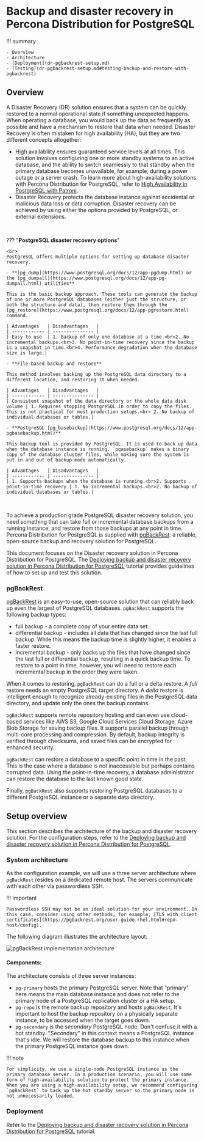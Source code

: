 # Backup and disaster recovery in Percona Distribution for PostgreSQL

!!! summary

    - Overview
    - Architecture
    - [Deployment](dr-pgbackrest-setup.md) 
    - [Testing](dr-pgbackrest-setup.md#testing-backup-and-restore-with-pgbackrest)

## Overview

A Disaster Recovery (DR) solution ensures that a system can be quickly restored to a normal operational state if something unexpected happens. When operating a database, you would back up the data as frequently as possible and have a mechanism to restore that data when needed. Disaster Recovery is often mistaken for high availability (HA), but they are two different concepts altogether:

- High availability ensures guaranteed service levels at all times. This solution involves configuring one or more standby systems to an active database, and the ability to switch seamlessly to that standby when the primary database becomes unavailable, for example, during a power outage or a server crash. To learn more about high-availability solutions with Percona Distribution for PostgreSQL, refer to [High Availability in PostgreSQL with Patroni](high-availability.md).
- Disaster Recovery protects the database instance against accidental or malicious data loss or data corruption. Disaster recovery can be achieved by using either the options provided by PostgreSQL, or external extensions.

<br>

??? "**PostgreSQL disaster recovery options**"

    <br>
    PostgreSQL offers multiple options for setting up database disaster recovery. 

    - **[pg_dump](https://www.postgresql.org/docs/12/app-pgdump.html) or the [pg_dumpall](https://www.postgresql.org/docs/12/app-pg-dumpall.html) utilities**

    This is the basic backup approach. These tools can generate the backup of one or more PostgreSQL databases (either just the structure, or both the structure and data), then restore them through the [pg_restore](https://www.postgresql.org/docs/12/app-pgrestore.html) command. 

    | Advantages   | Disadvantages   |
    | ------------ | --------------- |
    | Easy to use  | 1. Backup of only one database at a time.<br>2. No incremental backups.<br>3. No point-in-time recovery since the backup is a snapshot in time.<br>4. Performance degradation when the database size is large.|           
    
    - **File-based backup and restore**

    This method involves backing up the PostgreSQL data directory to a different location, and restoring it when needed. 

    | Advantages   | Disadvantages   |
    | ------------ | --------------- |
    | Consistent snapshot of the data directory or the whole data disk volume | 1. Requires stopping PostgreSQL in order to copy the files. This is not practical for most production setups.<br> 2. No backup of individual databases or tables.|

    - **PostgreSQL [pg_basebackup](https://www.postgresql.org/docs/12/app-pgbasebackup.html)**

    This backup tool is provided by PostgreSQL. It is used to back up data when the database instance is running. `pgasebackup` makes a binary copy of the database cluster files, while making sure the system is put in and out of backup mode automatically. 

    | Advantages   | Disadvantages   |
    | ------------ | --------------- |
    | 1. Supports backups when the database is running.<br>2. Supports point-in-time recovery | 1. No incremental backups.<br>2. No backup of individual databases or tables.|    
<br>

To achieve a production grade PostgreSQL disaster recovery solution, you need something that can take full or incremental database backups from a running instance, and restore from those backups at any point in time. Percona Distribution for PostgreSQL is supplied with [pgBackRest](#pgbackrest): a reliable, open-source backup and recovery solution for PostgreSQL.

This document focuses on the Disaster recovery solution in Percona Distribution for PostgreSQL. The [Deploying backup and disaster recovery solution in Percona Distribution for PostgreSQL](dr-pgbackrest-setup.md) tutorial provides guidelines of how to set up and test this solution.

### pgBackRest

[pgBackRest](https://pgbackrest.org/) is an easy-to-use, open-source solution that can reliably back up even the largest of PostgreSQL databases. `pgBackRest` supports the following backup types:

* full backup - a complete copy of your entire data set.
* differential backup - includes all data that has changed since the last full backup. While this means the backup time is slightly higher, it enables a faster restore.
* incremental backup - only backs up the files that have changed since the last full or differential backup, resulting in a quick backup time. To restore to a point in time, however, you will need to restore each incremental backup in the order they were taken.

When it comes to restoring, `pgBackRest` can do a full or a delta restore. A _full_ restore needs an empty PostgreSQL target directory. A _delta_ restore is intelligent enough to recognize already-existing files in the PostgreSQL data directory, and update only the ones the backup contains. 

`pgBackRest` supports remote repository hosting and can even use cloud-based services like AWS S3, Google Cloud Services Cloud Storage, Azure Blob Storage for saving backup files. It supports parallel backup through multi-core processing and compression. By default, backup integrity is verified through checksums, and saved files can be encrypted for enhanced security.

`pgBackRest` can restore a database to a specific point in time in the past. This is the case where a database is not inaccessible but perhaps contains corrupted data. Using the point-in-time recovery, a database administrator can restore the database to the last known good state.  

Finally, `pgBackRest` also supports restoring PostgreSQL databases to a different PostgreSQL instance or a separate data directory.

## Setup overview

This section describes the architecture of the backup and disaster recovery solution. For the configuration steps, refer to the [Deploying backup and disaster recovery solution in Percona Distribution for PostgreSQL](dr-pgbackrest-setup.md).

### System architecture

As the configuration example, we will use a three server architecture where `pgBackRest` resides on a dedicated remote host. The servers communicate with each other via passwordless SSH.

!!! important

    Passwordless SSH may not be an ideal solution for your environment. In this case, consider using other methods, for example, [TLS with client certificates](https://pgbackrest.org/user-guide-rhel.html#repo-host/config).

The following diagram illustrates the architecture layout:

![pgBackRest implementation architecture](../_images/diagrams/DR-architecture.png)

#### Components:

The architecture consists of three server instances:

- `pg-primary` hosts the primary PostgreSQL server. Note that "primary" here means the main database instance and does not refer to the primary node of a PostgreSQL replication cluster or a HA setup.
- `pg-repo` is the remote backup repository and hosts `pgBackRest`. It's important to host the backup repository on a physically separate instance, to be accessed when the target goes down. 
- `pg-secondary` is the _secondary_ PostgreSQL node. Don't confuse it with a hot standby. "Secondary" in this context means a PostgreSQL instance that's idle. We will restore the database backup to this instance when the primary PostgreSQL instance goes down. 

!!! note

    For simplicity, we use a single-node PostgreSQL instance as the primary database server. In a production scenario, you will use some form of high-availability solution to protect the primary instance. When you are using a high-availability setup, we recommend configuring `pgBackRest` to back up the hot standby server so the primary node is not unnecessarily loaded.

### Deployment

Refer to the [Deploying backup and disaster recovery solution in Percona Distribution for PostgreSQL](dr-pgbackrest-setup.md) tutorial.  